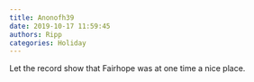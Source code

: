 ```yaml
---
title: Anonofh39
date: 2019-10-17 11:59:45
authors: Ripp
categories: Holiday
---
```


 Let the record show that Fairhope was at one time a nice place.
